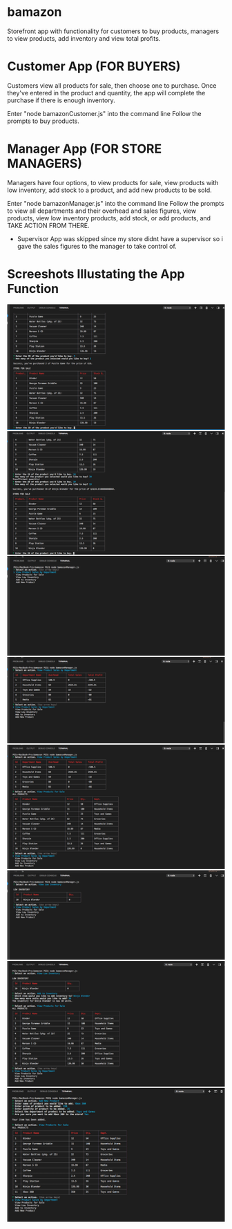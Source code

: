 # bamazon

Storefront app with functionality for customers to buy products, managers to view products, add inventory and view total profits.

# Customer App (FOR BUYERS)
Customers view all products for sale, then choose one to purchase. Once they've entered in the product and quantity, the app will complete the purchase if there is enough inventory.

Enter "node bamazonCustomer.js" into the command line
Follow the prompts to buy products.


# Manager App (FOR STORE MANAGERS)
Managers have four options, to view products for sale, view products with low inventory, add stock to a product, and add new products to be sold.

Enter "node bamazonManager.js" into the command line
Follow the prompts to view all departments and their overhead and sales figures, view products, view low inventory products, add stock, or add products, and TAKE ACTION FROM THERE.

   * Supervisor App was skipped since my store didnt have a supervisor so i gave the sales figures to the manager to take control of.


# Screeshots Illustating the App Function

![Alt text](https://github.com/medwasfy/bamazon/blob/master/sceenshots/customer-1.png)
![Alt text](https://github.com/medwasfy/bamazon/blob/master/sceenshots/customer-2.png)
![Alt text](https://github.com/medwasfy/bamazon/blob/master/sceenshots/manager-view-action.png)
![Alt text](https://github.com/medwasfy/bamazon/blob/master/sceenshots/manager-view-sales.png)
![Alt text](https://github.com/medwasfy/bamazon/blob/master/sceenshots/manager-view-inventory.png)
![Alt text](https://github.com/medwasfy/bamazon/blob/master/sceenshots/manager-view-low-inventory.png)
![Alt text](https://github.com/medwasfy/bamazon/blob/master/sceenshots/manager-add-inventory.png)
![Alt text](https://github.com/medwasfy/bamazon/blob/master/sceenshots/manager-add-new-product.png)